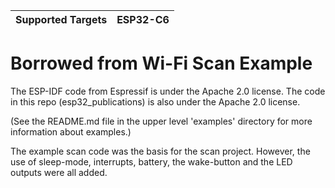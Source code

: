 | Supported Targets | ESP32-C6 |
| ----------------- | -------- |

# Borrowed from Wi-Fi Scan Example

The ESP-IDF code from Espressif is under the Apache 2.0 license.
The code in this repo (esp32_publications) is also under the Apache 2.0 license.

(See the README.md file in the upper level 'examples' directory for more information about examples.)

The example scan code was the basis for the scan project. However, the use of sleep-mode, interrupts,
battery, the wake-button and the LED outputs were all added.
